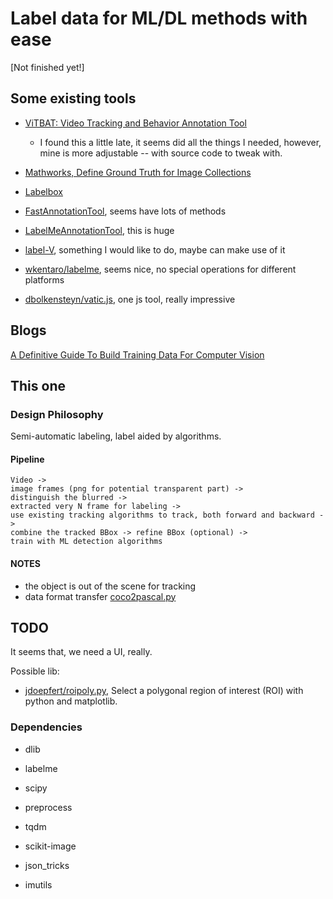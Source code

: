 # Label data for ML/DL methods with ease

[Not finished yet!]

## Some existing tools

* [ViTBAT: Video Tracking and Behavior Annotation Tool](https://vitbat.weebly.com/)
    - I found this a little late, it seems did all the things I needed, however, mine is more adjustable -- with source code to tweak with.

* [Mathworks, Define Ground Truth for Image Collections](https://cn.mathworks.com/help/vision/ug/define-ground-truth-for-image-collections.html)
* [Labelbox](https://github.com/Labelbox/Labelbox)
* [FastAnnotationTool](https://github.com/christopher5106/FastAnnotationTool), seems have lots of methods

* [LabelMeAnnotationTool](https://github.com/CSAILVision/LabelMeAnnotationTool), this is huge


* [label-V](https://github.com/innovationgarage/label-V), something I would like to do, maybe can make use of it
* [wkentaro/labelme](https://github.com/wkentaro/labelme), seems nice, no special operations for different platforms

* [dbolkensteyn/vatic.js](https://github.com/dbolkensteyn/vatic.js), one js tool, really impressive

## Blogs

[A Definitive Guide To Build Training Data For Computer Vision](https://hackernoon.com/a-definitive-guide-to-build-training-data-for-computer-vision-1d1d50b4bf07)

## This one

### Design Philosophy

Semi-automatic labeling, label aided by algorithms.

#### Pipeline

``` vi
Video ->
image frames (png for potential transparent part) ->
distinguish the blurred ->
extracted very N frame for labeling ->
use existing tracking algorithms to track, both forward and backward ->
combine the tracked BBox -> refine BBox (optional) ->
train with ML detection algorithms
```

#### NOTES

* the object is out of the scene for tracking
* data format transfer [coco2pascal.py](https://gist.github.com/chicham/6ed3842d0d2014987186)


## TODO

It seems that, we need a UI, really.

Possible lib:

* [jdoepfert/roipoly.py](https://github.com/jdoepfert/roipoly.py), Select a polygonal region of interest (ROI) with python and matplotlib.

### Dependencies

* dlib
* labelme


* scipy
* preprocess
* tqdm
* scikit-image

* json_tricks
* imutils